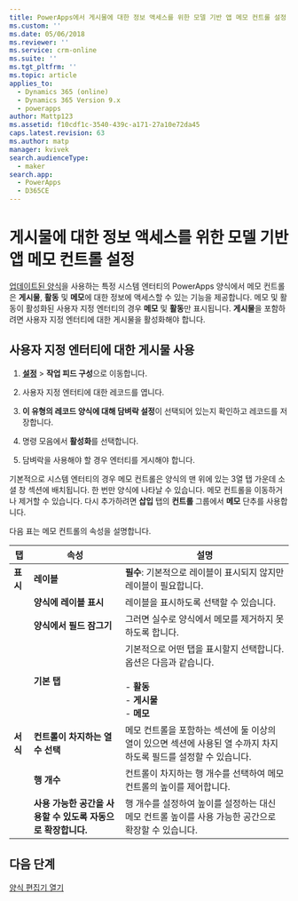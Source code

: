 ```yaml
---
title: PowerApps에서 게시물에 대한 정보 액세스를 위한 모델 기반 앱 메모 컨트롤 설정 | MicrosoftDocs
ms.custom: ''
ms.date: 05/06/2018
ms.reviewer: ''
ms.service: crm-online
ms.suite: ''
ms.tgt_pltfrm: ''
ms.topic: article
applies_to:
  - Dynamics 365 (online)
  - Dynamics 365 Version 9.x
  - powerapps
author: Mattp123
ms.assetid: f10cdf1c-3540-439c-a171-27a10e72da45
caps.latest.revision: 63
ms.author: matp
manager: kvivek
search.audienceType:
  - maker
search.app:
  - PowerApps
  - D365CE
---
```

# <a name="set-up-the-model-driven-app-notes-control-to-access-information-about-posts"></a>게시물에 대한 정보 액세스를 위한 모델 기반 앱 메모 컨트롤 설정

 [업데이트된 양식](main-form-presentations.md#updated-forms)을 사용하는 특정 시스템 엔터티의 PowerApps 양식에서 메모 컨트롤은 **게시물**, **활동** 및 **메모**에 대한 정보에 액세스할 수 있는 기능을 제공합니다. 메모 및 활동이 활성화된 사용자 지정 엔터티의 경우 **메모** 및 **활동**만 표시됩니다. **게시물**을 포함하려면 사용자 지정 엔터티에 대한 게시물을 활성화해야 합니다.  
  
## <a name="enable-posts-for-a-custom-entity"></a>사용자 지정 엔터티에 대한 게시물 사용  
  
1.  **[설정](advanced-navigation.md#settings)** > **작업 피드 구성**으로 이동합니다. 
  
2.  사용자 지정 엔터티에 대한 레코드를 엽니다.  
  
3.  **이 유형의 레코드 양식에 대해 담벼락 설정**이 선택되어 있는지 확인하고 레코드를 저장합니다.  
  
4.  명령 모음에서 **활성화**를 선택합니다.  
  
5.  담벼락을 사용해야 할 경우 엔터티를 게시해야 합니다.  
  
 기본적으로 시스템 엔터티의 경우 메모 컨트롤은 양식의 맨 위에 있는 3열 탭 가운데 소셜 창 섹션에 배치됩니다. 한 번만 양식에 나타날 수 있습니다. 메모 컨트롤을 이동하거나 제거할 수 있습니다. 다시 추가하려면 **삽입** 탭의 **컨트롤** 그룹에서 **메모** 단추를 사용합니다.  
  
 다음 표는 메모 컨트롤의 속성을 설명합니다.  
  
|탭|속성|설명|  
|---------|--------------|-----------------|  
|**표시**|**레이블**|**필수**: 기본적으로 레이블이 표시되지 않지만 레이블이 필요합니다.|  
||**양식에 레이블 표시**|레이블을 표시하도록 선택할 수 있습니다.|  
||**양식에서 필드 잠그기**|그러면 실수로 양식에서 메모를 제거하지 못하도록 합니다.|  
||**기본 탭**|기본적으로 어떤 탭을 표시할지 선택합니다. 옵션은 다음과 같습니다.<br /><br /> - **활동**<br />- **게시물**<br />- **메모**|  
|**서식**|**컨트롤이 차지하는 열 수 선택**|메모 컨트롤을 포함하는 섹션에 둘 이상의 열이 있으면 섹션에 사용된 열 수까지 차지하도록 필드를 설정할 수 있습니다.|  
||**행 개수**|컨트롤이 차지하는 행 개수를 선택하여 메모 컨트롤의 높이를 제어합니다.|  
||**사용 가능한 공간을 사용할 수 있도록 자동으로 확장합니다.**|행 개수를 설정하여 높이를 설정하는 대신 메모 컨트롤 높이를 사용 가능한 공간으로 확장할 수 있습니다.|  
  
## <a name="next-steps"></a>다음 단계
[양식 편집기 열기](open-form-editor.md)
